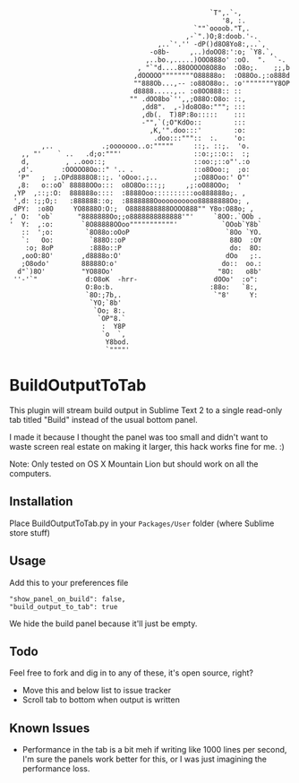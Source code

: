 ```
                                                  `T",.`-, 
                                                     '8, :. 
                                              `""`oooob."T,. 
                                            ,-`".)O;8:doob.'-. 
                                     ,..`'.'' -dP()d8O8Yo8:,..`, 
                                   -o8b-     ,..)doOO8:':o; `Y8.`, 
                                  ,..bo.,.....)OOO888o' :oO.  ".  `-. 
                                , "`"d....88OOOOO8O88o  :O8o;.    ;;,b 
                               ,dOOOOO""""""""O88888o:  :O88Oo.;:o888d 
                               ""888Ob...,-- :o88O88o:. :o'"""""""Y8OP 
                               d8888.....,.. :o8OO888:: :: 
                              "" .dOO8bo`'',,;O88O:O8o: ::, 
                                 ,dd8".  ,-)do8O8o:"""; ::: 
                                 ,db(.  T)8P:8o:::::    ::: 
                                 -"",`(;O"KdOo::        ::: 
                                   ,K,'".doo:::'        :o: 
                                    .doo:::"""::  :.    'o: 
        ,..            .;ooooooo..o:"""""     ::;. ::;.  'o. 
   ,, "'    ` ..   .d;o:"""'                  ::o:;::o::  :; 
   d,         , ..ooo::;                      ::oo:;::o"'.:o 
  ,d'.       :OOOOO8Oo::" '.. .               ::o8Ooo:;  ;o: 
  'P"   ;  ;.OPd8888O8::;. 'oOoo:.;..         ;:O88Ooo:' O"' 
  ,8:   o::oO` 88888OOo:::  o8O8Oo:::;;     ,;:oO88OOo;  ' 
 ,YP  ,::;:O:  888888o::::  :8888Ooo::::::::::oo888888o;. , 
 ',d: :;;O;:   :888888::o;  :8888888Ooooooooooo88888888Oo; , 
 dPY:  :o8O     YO8888O:O:;  O8888888888OOOO888"" Y8o:O88o; , 
,' O:  'ob`      "8888888Oo;;o8888888888888'"'     `8OO:.`OOb . 
'  Y:  ,:o:       `8O88888OOoo"""""""""""'           `OOob`Y8b` 
   ::  ';o:        `8O88o:oOoP                        `8Oo `YO. 
   `:   Oo:         `888O::oP                          88O  :OY 
    :o; 8oP         :888o::P                           do:  8O: 
   ,ooO:8O'       ,d8888o:O'                          dOo   ;:. 
   ;O8odo'        88888O:o'                          do::  oo.: 
  d"`)8O'         "YO88Oo'                          "8O:   o8b' 
 ''-'`"            d:O8oK  -hrr-                   dOOo'  :o": 
                   O:8o:b.                        :88o:   `8:, 
                   `8O:;7b,.                       `"8'     Y: 
                    `YO;`8b' 
                     `Oo; 8:. 
                      `OP"8.` 
                       :  Y8P 
                       `o  `, 
                        Y8bod. 
                        `""""'
```

BuildOutputToTab
================
This plugin will stream build output in Sublime Text 2 to a single read-only tab titled "Build" instead of the usual bottom panel.

I made it because I thought the panel was too small and didn't want to waste screen real estate on making it larger, this hack works fine for me. :)

Note: Only tested on OS X Mountain Lion but should work on all the computers.

Installation
------------
Place BuildOutputToTab.py in your `Packages/User` folder (where Sublime store stuff)

Usage
-----
Add this to your preferences file

    "show_panel_on_build": false,
    "build_output_to_tab": true

We hide the build panel because it'll just be empty.

Todo
----
Feel free to fork and dig in to any of these, it's open source, right?
+ Move this and below list to issue tracker
+ Scroll tab to bottom when output is written

Known Issues
------------
+ Performance in the tab is a bit meh if writing like 1000 lines per second, I'm sure the panels work better for this, or I was just imagining the performance loss.
